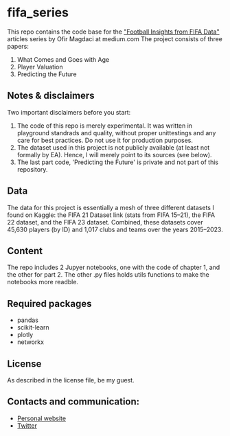 # fifa_series
This repo contains the code base for the <a href="https://medium.com/@ofirmagdaci">"Football Insights from FIFA Data"</a> articles series by Ofir Magdaci at medium.com
The project consists of three papers:
1. <a hred="https://medium.com/@ofirmagdaci/football-insights-from-fifa-data-what-comes-and-goes-with-age-2c4636bc99d1">What Comes and Goes with Age</a>
2. <a hred="https://medium.com/@ofirmagdaci/football-insights-from-fifa-data-player-valuation-55b1b748e05d">Player Valuation</a>
3. <a hred="https://medium.com/@ofirmagdaci/">Predicting the Future</a>

## Notes & disclaimers 
Two important disclaimers before you start:
1. The code of this repo is merely experimental. It was written in playground standrads and quality, without proper unittestings and any care for best practices. Do not use it for production purposes.
2. The dataset used in this project is not publicly available (at least not formally by EA). Hence, I will merely point to its sources (see below).
3. The last part code, 'Predicting the Future' is private and not part of this repository.

## Data 
The data for this project is essentially a mesh of three different datasets I found on Kaggle: the FIFA 21 Dataset link (stats from FIFA 15–21), the FIFA 22 dataset, and the FIFA 23 dataset. Combined, these datasets cover 45,630 players (by ID) and 1,017 clubs and teams over the years 2015–2023.

## Content
The repo includes 2 Jupyer notebooks, one with the code of chapter 1, and the other for part 2.
The other .py files holds utils functions to make the notebooks more readble.

## Required packages
- pandas
- scikit-learn
- plotly
- networkx

## License
As described in the license file, be my guest. 

## Contacts and communication:
- <a href="www.magdaci.com">Personal website</a>
- <a href="https://twitter.com/Magdaci">Twitter</a>
